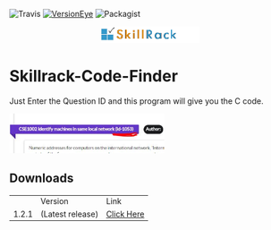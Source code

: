 

![Travis](https://img.shields.io/badge/build-passing-blue.svg?style=plastic)
[![VersionEye](https://img.shields.io/versioneye/d/ruby/rails.svg?style=plastic)](https://github.com/rishav394/Skillrack-Code-Finder/releases/download/1.2.1/Code.exe)
![Packagist](https://img.shields.io/packagist/l/doctrine/orm.svg?style=plastic)



<div align="center">
    <img width=35% src="https://github.com/rishav394/Skillrack-Code-Finder/blob/master/Images/logo.gif">
</div>

# Skillrack-Code-Finder
Just Enter the Question ID and this program will give you the C code.

<div align="left">
    <img width=55% src="https://github.com/rishav394/Skillrack-Code-Finder/blob/master/Images/ID%20demo.JPG">
</div>

<h2>Downloads</h2>
<table>
<th>
  <td>
  Version
  </td>
<td>Link</td>
</th>
<tr>
<td>1.2.1</td>
<td>(Latest release)</td>
  <td>
  <a href="https://github.com/rishav394/Skillrack-Code-Finder/releases/download/1.2.1/Code.exe">Click Here</a>
  </td>
</tr>
</table>
